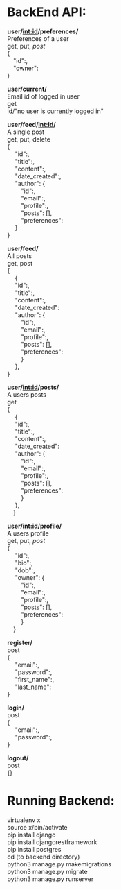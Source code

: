 <h1>BackEnd API:</h1>

**user/<int:id>/preferences/**<br>
Preferences of a user<br>
get, put, *post*<br>
{<br>
&emsp;"id":,<br>
&emsp;"owner":<br>
}<br>

**user/current/**<br>
Email id of logged in user<br>
get<br>
id/"no user is currently logged in"<br>

**user/feed/<int:id>/**<br>
A single post<br>
get, put, delete<br>
{<br>
&emsp;  "id":,<br>
&emsp;  "title":,<br>
&emsp;  "content":,<br>
&emsp;  "date_created":,<br>
&emsp;  "author": {<br>
&emsp;&emsp;              "id":,<br>
&emsp;&emsp;              "email":,<br>
&emsp;&emsp;              "profile":,<br>
&emsp;&emsp;              "posts": [],<br>
&emsp;&emsp;              "preferences":<br>
&emsp;            }<br>
}<br>

**user/feed/**<br>
All posts<br>
get, post<br>
{<br>
&emsp;  {<br>
&emsp;    "id":,<br>
&emsp;    "title":,<br>
&emsp;    "content":,<br>
&emsp;    "date_created":<br>
&emsp;    "author": {<br>
&emsp;&emsp;              "id":,<br>
&emsp;&emsp;              "email":,<br>
&emsp;&emsp;              "profile":,<br>
&emsp;&emsp;              "posts": [],<br>
&emsp;&emsp;              "preferences":<br>
&emsp;&emsp;            }<br>
&emsp;  },<br>
}<br>

**user/<int:id>/posts/**<br>
A users posts<br>
get<br>
{<br>
&emsp;  {<br>
&emsp;    "id":,<br>
&emsp;    "title":,<br>
&emsp;    "content":,<br>
&emsp;    "date_created":<br>
&emsp;    "author": {<br>
&emsp;&emsp;              "id":,<br>
&emsp;&emsp;              "email":,<br>
&emsp;&emsp;              "profile":,<br>
&emsp;&emsp;              "posts": [],<br>
&emsp;&emsp;              "preferences":<br>
&emsp;&emsp;            }<br>
&emsp;  },<br>
&emsp;}<br>

**user/<int:id>/profile/**<br>
A users profile<br>
get, put, *post*<br>
{<br>
&emsp;  "id":,<br>
&emsp;  "bio":,<br>
&emsp;  "dob":,<br>
&emsp;  "owner": {<br>
&emsp;&emsp;              "id":,<br>
&emsp;&emsp;              "email":,<br>
&emsp;&emsp;              "profile":,<br>
&emsp;&emsp;              "posts": [],<br>
&emsp;&emsp;              "preferences":<br>
&emsp;&emsp;            }<br>
&emsp;}<br>

**register/**<br>
post<br>
{<br>
&emsp;  "email":,<br>
&emsp;  "password":,<br>
&emsp;  "first_name":,<br>
&emsp;  "last_name":<br>
}<br>

**login/**<br>
post<br>
{<br>
&emsp;  "email":,<br>
&emsp;  "password":,<br>
}<br>

**logout/**<br>
post<br>
{}

<h1>Running Backend:</h1>
virtualenv x<br>
source x/bin/activate<br>
pip install django<br>
pip install djangorestframework<br>
pip install postgres<br>
cd (to backend directory)<br>
python3 manage.py makemigrations<br>
python3 manage.py migrate<br>
python3 manage.py runserver
